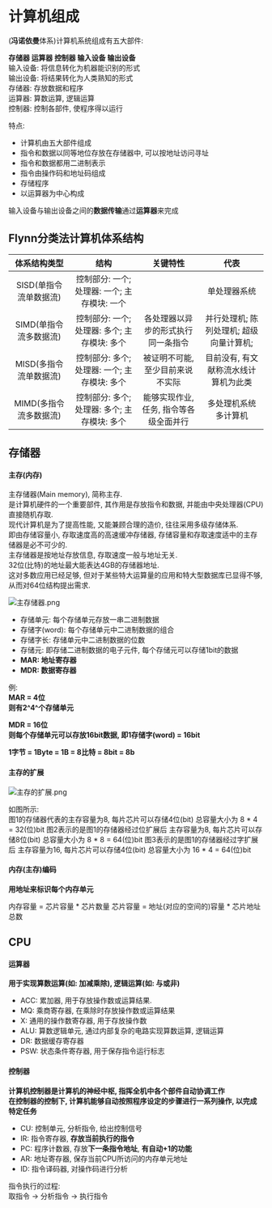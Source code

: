 # 计算机组成

(**冯诺依曼**体系)计算机系统组成有五大部件:

**存储器 运算器 控制器 输入设备 输出设备**  
输入设备: 将信息转化为机器能识别的形式  
输出设备: 将结果转化为人类熟知的形式  
存储器: 存放数据和程序  
运算器: 算数运算, 逻辑运算  
控制器: 控制各部件, 使程序得以运行  

特点:
* 计算机由五大部件组成
* 指令和数据以同等地位存放在存储器中, 可以按地址访问寻址
* 指令和数据都用二进制表示
* 指令由操作码和地址码组成
* 存储程序
* 以运算器为中心构成

输入设备与输出设备之间的**数据传输**通过**运算器**来完成


## Flynn分类法计算机体系结构

|     体系结构类型     |             结构              |         关键特性          |           代表           |
|:--------------:|:---------------------------:|:---------------------:|:----------------------:|
| SISD(单指令流单数据流) | 控制部分: 一个; 处理器: 一个; 主存模块: 一个 |                       |         单处理器系统         |
| SIMD(单指令流多数据流) | 控制部分: 一个; 处理器: 多个; 主存模块: 多个 |   各处理器以异步的形式执行同一条指令   | 并行处理机; 陈列处理机; 超级向量计算机; |
| MISD(多指令流单数据流) | 控制部分: 多个; 处理器: 一个; 主存模块: 多个 |   被证明不可能, 至少目前来说不实际   |  目前没有, 有文献称流水线计算机为此类   |
| MIMD(多指令流多数据流) | 控制部分: 多个; 处理器: 多个; 主存模块: 多个 | 能够实现作业, 任务, 指令等各级全面并行 |       多处理机系统多计算机       |



## 存储器

#### 主存(内存)

主存储器(Main memory), 简称主存.  
是计算机硬件的一个重要部件, 其作用是存放指令和数据, 并能由中央处理器(CPU)直接随机存取.  
现代计算机是为了提高性能, 又能兼顾合理的造价, 往往采用多级存储体系.  
即由存储容量小, 存取速度高的高速缓冲存储器, 存储容量和存取速度适中的主存储器是必不可少的.  
主存储器是按地址存放信息, 存取速度一般与地址无关.  
32位(比特)的地址最大能表达4GB的存储器地址.  
这对多数应用已经足够, 但对于某些特大运算量的应用和特大型数据库已显得不够, 从而对64位结构提出需求.

![主存储器.png](主存储器.png)


* 存储单元: 每个存储单元存放一串二进制数据
* 存储字(word): 每个存储单元中二进制数据的组合
* 存储字长: 存储单元中二进制数据的位数
* 存储元: 即存储二进制数据的电子元件, 每个存储元可以存储1bit的数据
* **MAR: 地址寄存器**
* **MDR: 数据寄存器**

例:  
**MAR = 4位**  
**则有2^4^个存储单元**

**MDR = 16位**  
**则每个存储单元可以存放16bit数据, 即1存储字(word) = 16bit**

**1字节 = 1Byte = 1B = 8比特 = 8bit = 8b** 

#### 主存的扩展

![主存的扩展.png](主存的扩展.png)

如图所示:  
图1的存储器代表的主存容量为8, 每片芯片可以存储4位(bit) 总容量大小为 8 * 4 = 32(位)bit
图2表示的是图1的存储器经过位扩展后 主存容量为8, 每片芯片可以存储8位(bit) 总容量大小为 8 * 8 = 64(位)bit
图3表示的是图1的存储器经过字扩展后 主存容量为16, 每片芯片可以存储4位(bit) 总容量大小为 16 * 4 = 64(位)bit

#### 内存(主存)编码

**用地址来标识每个内存单元**

内存容量 = 芯片容量 * 芯片数量 
芯片容量 = 地址(对应的空间的)容量 * 芯片地址总数

## CPU

#### 运算器

**用于实现算数运算(如: 加减乘除), 逻辑运算(如: 与或非)**

* ACC: 累加器, 用于存放操作数或运算结果.  
* MQ: 乘商寄存器, 在乘除时存放操作数或运算结果
* X: 通用的操作数寄存器, 用于存放操作数
* ALU: 算数逻辑单元, 通过内部复杂的电路实现算数运算, 逻辑运算
* DR: 数据缓存寄存器
* PSW: 状态条件寄存器, 用于保存指令运行标志

#### 控制器 

**计算机控制器是计算机的神经中枢, 指挥全机中各个部件自动协调工作**   
**在控制器的控制下, 计算机能够自动按照程序设定的步骤进行一系列操作, 以完成特定任务**

* CU: 控制单元, 分析指令, 给出控制信号
* IR: 指令寄存器, **存放当前执行的指令**
* PC: 程序计数器, 存放**下一条指令地址**, **有自动+1的功能**
* AR: 地址寄存器, 保存当前CPU所访问的内存单元地址
* ID: 指令译码器, 对操作码进行分析

指令执行的过程:  
取指令 -> 分析指令 -> 执行指令

